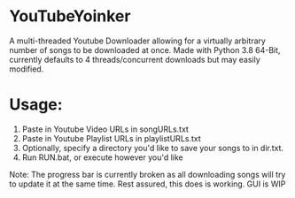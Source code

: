 # YouTubeYoinker

A multi-threaded Youtube Downloader allowing for a virtually arbitrary number of songs to be downloaded at once. Made with Python 3.8 64-Bit, currently defaults to 4 threads/concurrent downloads but may easily modified.

# Usage:
1. Paste in Youtube Video URLs in songURLs.txt
2. Paste in Youtube Playlist URLs in playlistURLs.txt
3. Optionally, specify a directory you'd like to save your songs to in dir.txt.
4. Run RUN.bat, or execute however you'd like

Note: The progress bar is currently broken as all downloading songs will try to update it at the same time. Rest assured, this does is working. GUI is WIP
